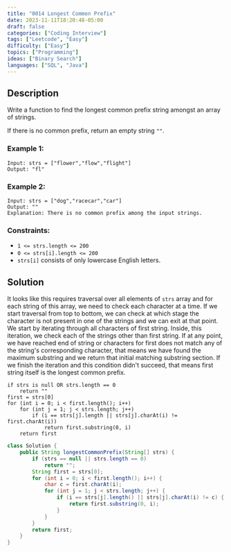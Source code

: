 ```yaml
---
title: "0014 Longest Common Prefix"
date: 2023-11-11T18:20:48-05:00
draft: false
categories: ["Coding Interview"]
tags: ["Leetcode", "Easy"]
difficulty: ["Easy"]
topics: ["Programming"]
ideas: ["Binary Search"]
languages: ["SQL", "Java"]
---
```


## Description

Write a function to find the longest common prefix string amongst an array of strings.

If there is no common prefix, return an empty string `""`.

### Example 1:

```
Input: strs = ["flower","flow","flight"]
Output: "fl"
```

### Example 2:

```
Input: strs = ["dog","racecar","car"]
Output: ""
Explanation: There is no common prefix among the input strings.
``` 

### Constraints:

- `1 <= strs.length <= 200`
- `0 <= strs[i].length <= 200`
- `strs[i]` consists of only lowercase English letters.

## Solution

It looks like this requires traversal over all elements of `strs` array and for each string of this array, we need to check each character at a time. If we start traversal from top to bottom, we can check at which stage the character is not present in one of the strings and we can exit at that point. We start by iterating through all characters of first string. Inside, this iteration, we check each of the strings other than first string. If at any point, we have reached end of string or characters for first does not match any of the string's corresponding character, that means we have found the maximum substring and we return that initial matching substring section.
If we finish the iteration and this condition didn't succeed, that means first string itself is the longest common prefix.

```pseudocode
if strs is null OR strs.length == 0
    return ""
first = strs[0]
for (int i = 0; i < first.length(); i++)
    for (int j = 1; j < strs.length; j++)
        if (i == strs[j].length || strs[j].charAt(i) != first.charAt(i))
            return first.substring(0, i)
    return first
```

```java
class Solution {
    public String longestCommonPrefix(String[] strs) {
        if (strs == null || strs.length == 0)
            return "";
        String first = strs[0];
        for (int i = 0; i < first.length(); i++) {
            char c = first.charAt(i);
            for (int j = 1; j < strs.length; j++) {
                if (i == strs[j].length() || strs[j].charAt(i) != c) {
                    return first.substring(0, i);
                }
            }
        }
        return first;
    }
}
```